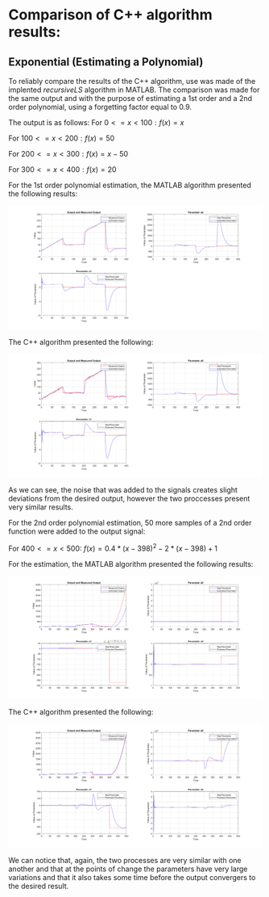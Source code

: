 # Comparison of C++ algorithm results:
## Exponential (Estimating a Polynomial)
To reliably compare the results of the C++ algorithm, use was made of the 
implented *recursiveLS* algorithm in MATLAB. The comparison was made for the same
output and with the purpose of estimating a 1st order and a 2nd order polynomial, 
using a forgetting factor equal to 0.9.

The output is as follows:
For $`0 <= x < 100: f(x) = x`$

For $`100 <= x < 200: f(x) = 50`$

For $`200 <= x < 300: f(x) = x - 50 `$

For $`300 <= x < 400: f(x) = 20`$

For the 1st order polynomial estimation, the MATLAB algorithm presented the following results:

![title](images/Test2Check.png)

The C++ algorithm presented the following:

![title](images/RLS_Test2.png)

As we can see, the noise that was added to the signals creates slight deviations
from the desired output, however the two proccesses present very similar results.

For the 2nd order polynomial estimation, 50 more samples of a 2nd order function
were added to the output signal:

For $`400 <= x < 500:`$
$`f(x) = 0.4 * (x - 398)^2 - 2 * (x - 398) + 1`$

For the estimation, the MATLAB algorithm presented the following results:

![title](images/Test3Check.png)

The C++ algorithm presented the following:

![title](images/RLS_Test3.png)

We can notice that, again, the two processes are very similar with one another and that at the points of change the parameters have very large variations and that it also takes some time before the output convergers to the desired result. 


